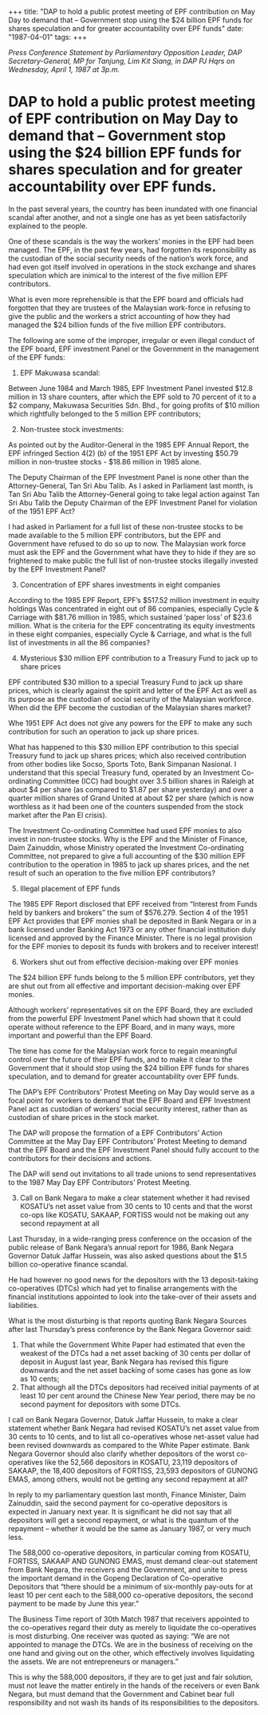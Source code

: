 +++ 
title: "DAP to hold a public protest meeting of EPF contribution on May Day to demand that – Government stop using the $24 billion EPF funds for shares speculation and for greater accountability over EPF funds"
date: "1987-04-01"
tags:
+++

_Press Conference Statement by Parliamentary Opposition Leader, DAP Secretary-General, MP for Tanjung, Lim Kit Siang, in DAP PJ Hqrs on Wednesday, April 1, 1987 at 3p.m._

# DAP to hold a public protest meeting of EPF contribution on May Day to demand that – Government stop using the $24 billion EPF funds for shares speculation and for greater accountability over EPF funds.

In the past several years, the country has been inundated with one financial scandal after another, and not a single one has as yet been satisfactorily explained to the people.</u>

One of these scandals is the way the workers’ monies in the EPF had been managed. The EPF, in the past few years, had forgotten its responsibility as the custodian of the social security needs of the nation’s work force, and had even got itself involved in operations in the stock exchange and shares speculation which are inimical to the interest of the five million EPF contributors.

What is even more reprehensible is that the EPF board and officials had forgotten that they are trustees of the Malaysian work-force in refusing to give the public and the workers a strict accounting of how they had managed the $24 billion funds of the five million EPF contributors.

The following are some of the improper, irregular or even illegal conduct of the EPF board, EPF investment Panel or the Government in the management of the EPF funds:

1.	EPF Makuwasa scandal:

Between June 1984 and March 1985, EPF Investment Panel invested $12.8 million in 13 share counters, after which the EPF sold to 70 percent of it to a $2 company, Makuwasa Securities Sdn. Bhd., for going profits of $10 million which rightfully belonged to the 5 million EPF contributors;

2.	Non-trustee stock investments:
	
As pointed out by the Auditor-General in the 1985 EPF Annual Report, the EPF infringed Section 4(2) (b) of the 1951 EPF Act by investing $50.79 million in non-trustee stocks - $18.86 million in 1985 alone.

The Deputy Chairman of the EPF Investment Panel is none other than the Attorney-General, Tan Sri Abu Talib. As I asked in Parliament last month, is Tan Sri Abu Talib the Attorney-General going to take legal action against Tan Sri Abu Talib the Deputy Chairman of the EPF Investment Panel for violation of the 1951 EPF Act?

I had asked in Parliament for a full list of these non-trustee stocks to be made available to the 5 million EPF contributors, but the EPF and Government have refused to do so up to now. The Malaysian work force must ask the EPF and the Government what have they to hide if they are so frightened to make public the full list of non-trustee stocks illegally invested by the EPF Investment Panel?

3.	Concentration of EPF shares investments in eight companies

According to the 1985 EPF Report, EPF’s $517.52 million investment in equity holdings
Was concentrated in eight out of 86 companies, especially Cycle & Carriage with $81.76 million in 1985, which sustained ‘paper loss’ of $23.6 million. What is the criteria for the EPF concentrating its equity investments in these eight companies, especially Cycle & Carriage, and what is the full list of investments in all the 86 companies?

4.	Mysterious $30 million EPF contribution to a Treasury Fund to jack up to share prices

EPF contributed $30 million to a special Treasury Fund to jack up share prices, which is clearly against the spirit and letter of the EPF Act as well as its purpose as the custodian of social security of the Malaysian workforce. When did the EPF become the custodian of the Malaysian shares market?

Whe 1951 EPF Act does not give any powers for the EPF to make any such contribution for such an operation to jack up share prices.

What has happened to this $30 million EPF contribution to this special Treasury fund to jack up shares prices; which also received contribution from other bodies like Socso, Sports Toto, Bank Simpanan Nasional. I understand that this special Treasury fund, operated by an Investment Co-ordinating Committee (ICC) had bought over 3.5 billion shares in Raleigh at about $4 per share (as compared to $1.87 per share yesterday) and over a quarter million shares of Grand United at about $2 per share (which is now worthless as it had been one of the counters suspended from the stock market after the Pan El crisis).

The Investment Co-ordinating Committee had used EPF monies to also invest in non-trustee stocks. Why is the EPF and the Minister of Finance, Daim Zainuddin, whose Ministry operated the Investment Co-ordinating Committee, not prepared to give a full accounting of the $30 million EPF contribution to the operation in 1985 to jack up shares prices, and the net result of such an operation to the five million EPF contributors?

5.	Illegal placement of EPF funds

The 1985 EPF Report disclosed that EPF received from “Interest from Funds held by bankers and brokers” the sum of $576.279. Section 4 of the 1951 EPF Act provides that EPF monies shall be deposited in Bank Negara or in a bank licensed under Banking Act 1973 or any other financial institution duly licensed and approved by the Finance Minister. There is no legal provision for the EPF monies to deposit its funds with brokers and to receiver interest!

6.	Workers shut out from effective decision-making over EPF monies

The $24 billion EPF funds belong to the 5 million EPF contributors, yet they are shut out from all effective and important decision-making over EPF monies.

Although workers’ representatives sit on the EPF Board, they are excluded from the powerful EPF Investment Panel which had shown that it could operate without reference to the EPF Board, and in many ways, more important and powerful than the EPF Board.

The time has come for the Malaysian work force to regain meaningful control over the future of their EPF funds, and to make it clear to the Government that it should stop using the $24 billion EPF funds for shares speculation, and to demand for greater accountability
over EPF funds.

The DAP’s EPF Contributors’ Protest Meeting on May Day would serve as a focal point for workers to demand that the EPF Board and EPF Investment Panel act as custodian of workers’ social security interest, rather than as custodian of share prices in the stock market.

The DAP will propose the formation of a EPF Contributors’ Action Committee at the May Day EPF Contributors’ Protest Meeting to demand that the EPF Board and the EPF Investment Panel should fully account to the contributors for their decisions and actions.

The DAP will send out invitations to all trade unions to send representatives to the 1987 
May Day EPF Contributors’ Protest Meeting.

3.	Call on Bank Negara to make a clear statement whether it had revised KOSATU’s net asset value from 30 cents to 10 cents and that the worst co-ops like KOSATU, SAKAAP, FORTISS would not be making out any second repayment at all

Last Thursday, in a wide-ranging press conference on the occasion of the public release of Bank Negara’s annual report for 1986, Bank Negara Governor Datuk Jaffar Hussein, was also asked questions about the $1.5 billion co-operative finance scandal.

He had however no good news for the depositors with the 13 deposit-taking co-operatives (DTCs) which had yet to finalise arrangements with the financial institutions appointed to look into the take-over of their assets and liabilities.

What is the most disturbing is that reports quoting Bank Negara Sources after last Thursday’s press conference by the Bank Negara Governor said:

1.	That while the Government White Paper had estimated that even the weakest of the DTCs had a net asset backing of 30 cents per dollar of deposit in August last year, Bank Negara has revised this figure downwards and the net asset backing of some cases has gone as low as 10 cents;
2.	That although all the DTCs depositors had received initial payments of at least 10 per cent around the Chinese New Year period, there may be no second payment for depositors with some DTCs.

I call on Bank Negara Governor, Datuk Jaffar Hussein, to make a clear statement whether Bank Negara had revised KOSATU’s net asset value from 30 cents to 10 cents, and to list all co-operatives whose net-asset value had been revised downwards as compared to the White Paper estimate. Bank Negara Governor should also clarify whether depositors of the worst co-operatives like the 52,566 depositors in KOSATU, 23,119 depositors of SAKAAP, the 18,400 depositors of FORTISS, 23,593 depositors of GUNONG EMAS, among others, would not be getting any second repayment at all?

In reply to my parliamentary question last month, Finance Minister, Daim Zainuddin, said the second payment for co-operative depositors is expected in January next year. It is significant he did not say that all depositors will get a second repayment, or what is the quantum of the repayment – whether it would be the same as January 1987, or very much less.

The 588,000 co-operative depositors, in particular coming from KOSATU, FORTISS, SAKAAP AND GUNONG EMAS, must demand clear-out statement from Bank Negara, the receivers and the Government, and unite to press the important demand in the Gopeng Declaration of Co-operative Depositors that “there should be a minimum of six-monthly pay-outs for at least 10 per cent each to the 588,000 co-operative depositors, the second payment to be made by June this year.”

The Business Time report of 30th Match 1987 that receivers appointed to the co-operatives regard their duty as merely to liquidate the co-operatives is most disturbing. One receiver was quoted as saying: “We are not appointed to manage the DTCs. We are in the business of receiving on the one hand and giving out on the other, which effectively involves liquidating the assets. We are not entrepreneurs or managers.”

This is why the 588,000 depositors, if they are to get just and fair solution, must not leave the matter entirely in the hands of the receivers or even Bank Negara, but must demand that the Government and Cabinet bear full responsibility and not wash its hands of its responsibilities to the depositors.
 
